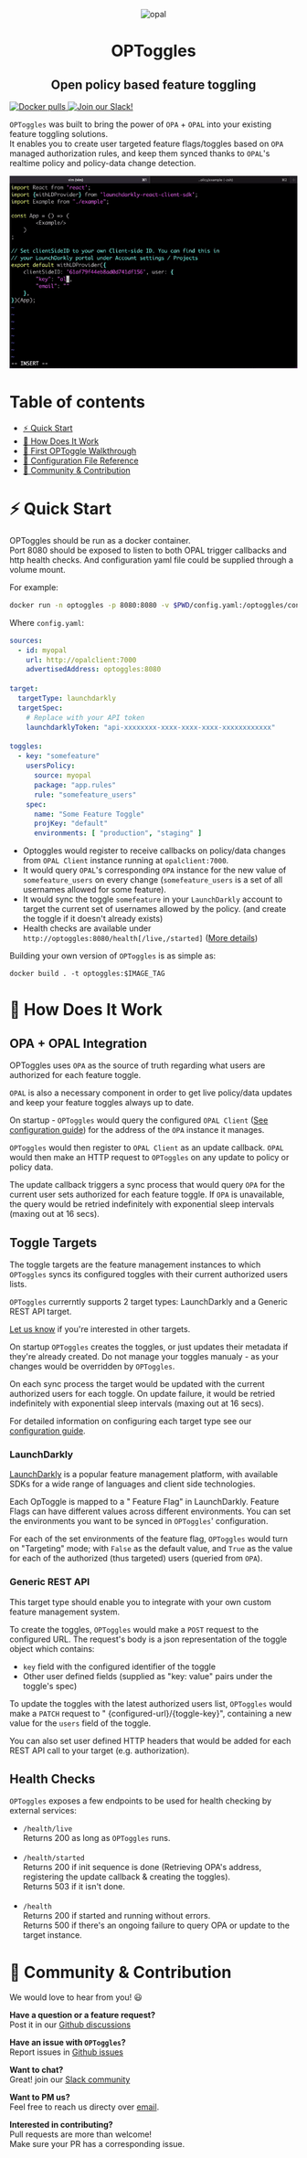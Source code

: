 <p  align="center">
 <img src="https://i.ibb.co/BGVBmMK/opal.png" height=170 alt="opal" border="0" />
</p>
<h1 align="center">
OPToggles
</h1>

<h2 align="center">
Open policy based feature toggling
</h2>

<a href="https://hub.docker.com/r/authorizon/optoggles" target="_blank">
    <img src="https://img.shields.io/docker/pulls/authorizon/optoggles?label=Docker%20pulls" alt="Docker pulls">
</a>
<a href="https://opal-access.slack.com/" target="_blank">
    <img src="https://img.shields.io/badge/Slack%20Community-4A154B?logo=slack&logoColor=white" alt="Join our Slack!">
</a>

`OPToggles` was built to bring the power of `OPA` + `OPAL` into your existing feature toggling solutions. <br/>
It enables you to create user targeted feature flags/toggles based on `OPA` managed authorization rules, and keep them
synced thanks to `OPAL`'s realtime policy and policy-data change detection.<br/>

<img src="docs/optoggles-demo.gif" alt="OPToggles Demo">

# Table of contents

- [⚡ Quick Start](#quick-start)
- [🤿 How Does It Work](#design)
- [🦮 First OPToggle Walkthrough](docs/walkthrough.md)
- [📖 Configuration File Reference](docs/configuration.md)
- [👥 Community & Contribution](#community)

# <a name="quick-start"></a>⚡️ Quick Start

OPToggles should be run as a docker container. <br/>
Port 8080 should be exposed to listen to both OPAL trigger callbacks and http health checks. And configuration yaml file
could be supplied through a volume mount.

For example:

```sh
docker run -n optoggles -p 8080:8080 -v $PWD/config.yaml:/optoggles/config.yaml --rm -it authorizon/optoggles:latest
```

Where `config.yaml`:

```yaml
sources:
  - id: myopal
    url: http://opalclient:7000
    advertisedAddress: optoggles:8080

target:
  targetType: launchdarkly
  targetSpec:
    # Replace with your API token
    launchdarklyToken: "api-xxxxxxxx-xxxx-xxxx-xxxx-xxxxxxxxxxxx"

toggles:
  - key: "somefeature"
    usersPolicy:
      source: myopal
      package: "app.rules"
      rule: "somefeature_users"
    spec:
      name: "Some Feature Toggle"
      projKey: "default"
      environments: [ "production", "staging" ]
```

- Optoggles would register to receive callbacks on policy/data changes from `OPAL Client` instance running
  at `opalclient:7000`.
- It would query `OPAL`'s corresponding `OPA` instance for the new value of `somefeature_users` on every
  change (`somefeature_users` is a set of all usernames allowed for some feature).
- It would sync the toggle `somefeature` in your `LaunchDarkly` account to target the current set of usernames allowed
  by the policy. (and create the toggle if it doesn't already exists)
- Health checks are available under `http://optoggles:8080/health[/live,/started]` ([More details](#healthchecks))

Building your own version of `OPToggles` is as simple as:

```shell
docker build . -t optoggles:$IMAGE_TAG
```

# <a name="design"></a>🤿 How Does It Work

## <a name="opa"></a>OPA + OPAL Integration

OPToggles uses `OPA` as the source of truth regarding what users are authorized for each feature toggle.

`OPAL` is also a necessary component in order to get live policy/data updates and keep your feature toggles always up to
date.

On startup - `OPToggles` would query the configured `OPAL Client` ([See configuration guide](#docs/configuration.md))
for the address of the `OPA` instance it manages.

`OPToggles` would then register to `OPAL Client` as an update callback. `OPAL` would then make an HTTP request
to `OPToggles` on any update to policy or policy data.

The update callback triggers a sync process that would query `OPA` for the current user sets authorized for each feature
toggle. If `OPA` is unavailable, the query would be retried indefinitely with exponential sleep intervals (maxing out at
16 secs).

## <a name="targets"></a>Toggle Targets

The toggle targets are the feature management instances to which `OPToggles` syncs its configured toggles with their
current authorized users lists.

`OPToggles` currerntly supports 2 target types: LaunchDarkly and a Generic REST API target.

[Let us know](#community) if you're interested in other targets.

On startup `OPToggles` creates the toggles, or just updates their metadata if they're already created. Do not manage
your toggles manualy - as your changes would be overridden by `OPToggles`.

On each sync process the target would be updated with the current authorized users for each toggle. On update failure,
it would be retried indefinitely with exponential sleep intervals (maxing out at 16 secs).

For detailed information on configuring each target type see our [configuration guide](#docs/configuration.md).

### <a name="targets"></a>LaunchDarkly

[LaunchDarkly](#https://launchdarkly.com/) is a popular feature management platform, with available SDKs for a wide
range of languages and client side technologies.

Each OpToggle is mapped to a "
Feature Flag" in LaunchDarkly. Feature Flags can have different values across different environments. You can set the
environments you want to be synced in `OPToggles`' configuration.

For each of the set environments of the feature flag, `OPToggles` would turn on "Targeting" mode; with `False` as the
default value, and `True` as the value for each of the authorized (thus targeted) users (queried from `OPA`).

### <a name="targets"></a>Generic REST API

This target type should enable you to integrate with your own custom feature management system.

To create the toggles, `OPToggles` would make a `POST` request to the configured URL. The request's body is a json
representation of the toggle object which contains:

- `key` field with the configured identifier of the toggle
- Other user defined fields (supplied as "key: value" pairs under the toggle's spec)

To update the toggles with the latest authorized users list, `OPToggles` would make a `PATCH` request to "
{configured-url}/{toggle-key}", containing a new value for the `users` field of the toggle.

You can also set user defined HTTP headers that would be added for each REST API call to your target (e.g.
authorization).

## <a name="healthchecks"></a>Health Checks

`OPToggles` exposes a few endpoints to be used for health checking by external services:

- `/health/live` <br/>
  Returns 200 as long as `OPToggles` runs. <br/><br/>
- `/health/started` <br/>
  Returns 200 if init sequence is done (Retrieving OPA's address, registering the update callback & creating the
  toggles). <br/>
  Returns 503 if it isn't done. <br/><br/>
- `/health` <br/>
  Returns 200 if started and running without errors.  
  Returns 500 if there's an ongoing failure to query OPA or update to the target instance.

# <a name="community"></a>👥 Community & Contribution

We would love to hear from you! 😃

**Have a question or a feature request?** <br/>
Post it in our [Github discussions](https://github.com/authorizon/opal/discussions)

**Have an issue with `OPToggles`?** <br/>
Report issues in [Github issues](https://github.com/authorizon/opal/issues)

**Want to chat?** <br/>
Great! join our [Slack community](https://join.slack.com/t/opal-access/shared_invite/zt-nz6yjgnp-RlP9rtOPwO0n0aH_vLbmBQ)

**Want to PM us?** <br/>
Feel free to reach us directy over [email](mailto:or@authorizon.com).

**Interested in contributing?** <br/>
Pull requests are more than welcome!<br/>
Make sure your PR has a corresponding issue.
